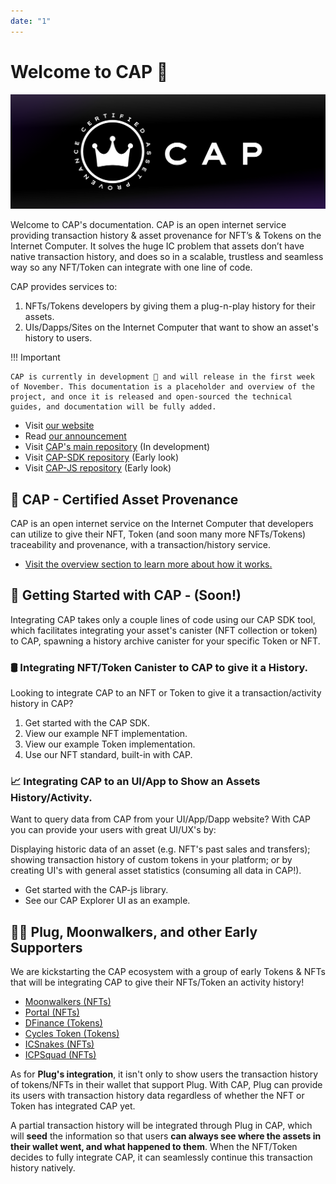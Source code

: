 ```yaml
---
date: "1"
---
```

# Welcome to CAP 👋

![](imgs/mainn.png)

Welcome to CAP's documentation. CAP is an open internet service providing transaction history & asset provenance for NFT’s & Tokens on the Internet Computer. It solves the huge IC problem that assets don’t have native transaction history, and does so in a scalable, trustless and seamless way so any NFT/Token can integrate with one line of code.

CAP provides services to:
1. NFTs/Tokens developers by giving them a plug-n-play history for their assets.
2. UIs/Dapps/Sites on the Internet Computer that want to show an asset's history to users.

!!! Important

    CAP is currently in development 🚧 and will release in the first week of November. This documentation is a placeholder and overview of the project, and once it is released and open-sourced the technical guides, and documentation will be fully added.



- Visit [our website](https://cap.ooo)
- Read [our announcement](https://medium.com/@cap_ois/db9bdfe9129f?source=friends_link&sk=924b190ea080ed4e4593fc81396b0a7a)
- Visit [CAP's main repository](https://github.com/psychedelic/cap) (In development)
- Visit [CAP-SDK repository](#) (Early look)
- Visit [CAP-JS repository](#) (Early look)



## 👑 CAP - Certified Asset Provenance

CAP is an open internet service on the Internet Computer that developers can utilize to give their NFT, Token (and soon many more NFTs/Tokens) traceability and provenance, with a transaction/history service.

- [Visit the overview section to learn more about how it works.](https://docs.cap.ooo/overview/what-is-cap/)


## 🧰 Getting Started with CAP - (Soon!)

Integrating CAP takes only a couple lines of code using our CAP SDK tool, which facilitates integrating your asset's canister (NFT collection or token) to CAP, spawning a history archive canister for your specific Token or NFT.

### 🛢️ Integrating NFT/Token Canister to CAP to give it a History.

Looking to integrate CAP to an NFT or Token to give it a transaction/activity history in CAP? 

1. Get started with the CAP SDK.
2. View our example NFT implementation.
3. View our example Token implementation.
4. Use our NFT standard, built-in with CAP.

### 📈 Integrating CAP to an UI/App to Show an Assets History/Activity.

Want to query data from CAP from your UI/App/Dapp website? With CAP you can provide your users with great UI/UX's by:

Displaying historic data of an asset (e.g. NFT's past sales and transfers); showing transaction history of custom tokens in your platform; or by creating UI's with general asset statistics (consuming all data in CAP!).


- Get started with the CAP-js library.
- See our CAP Explorer UI as an example.


## 🔌👑 Plug, Moonwalkers, and other Early Supporters

We are kickstarting the CAP ecosystem with a group of early Tokens & NFTs that will be integrating CAP to give their NFTs/Token an activity history!

- [Moonwalkers (NFTs)](https://twitter.com/ic_gallery)
- [Portal (NFTs)](https://portal.one/)
- [DFinance (Tokens)](https://dfinance.ai/)
- [Cycles Token (Tokens)](https://dank.ooo/xtc/)
- [ICSnakes (NFTs)](https://xn--4n8h7h.ws/)
- [ICPSquad (NFTs)](https://twitter.com/ICPSquadNFT)

As for **Plug's integration**, it isn't only to show users the transaction history of tokens/NFTs in their wallet that support Plug. With CAP, Plug can provide its users with transaction history data regardless of whether the NFT or Token has integrated CAP yet.

A partial transaction history will be integrated through Plug in CAP, which will **seed** the information so that users **can always see where the assets in their wallet went, and what happened to them**. When the NFT/Token decides to fully integrate CAP, it can seamlessly continue this transaction history natively.